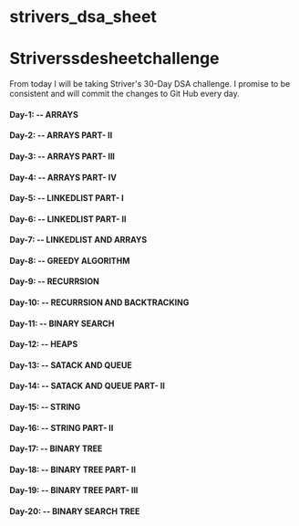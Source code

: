 # strivers_dsa_sheet
# Striverssdesheetchallenge
From today I will be taking Striver's 30-Day DSA challenge. I promise to be consistent and will commit the changes to Git Hub every day.

<h4>Day-1: -- ARRAYS</h4>
<h4>Day-2: -- ARRAYS PART- II</h4>
<h4>Day-3: -- ARRAYS PART- III</h4>
<h4>Day-4: -- ARRAYS PART- IV</h4>
<h4>Day-5: -- LINKEDLIST PART- I</h4>
<h4>Day-6: -- LINKEDLIST PART- II</h4>
<h4>Day-7: -- LINKEDLIST AND ARRAYS</h4>
<h4>Day-8: -- GREEDY ALGORITHM</h4>
<h4>Day-9: -- RECURRSION</h4>
<h4>Day-10: -- RECURRSION AND BACKTRACKING</h4>
<h4>Day-11: -- BINARY SEARCH</h4>
<h4>Day-12: -- HEAPS</h4>
<h4>Day-13: -- SATACK AND QUEUE</h4>
<h4>Day-14: --  SATACK AND QUEUE PART- II</h4>
<h4>Day-15: -- STRING</h4>
<h4>Day-16: -- STRING PART- II</h4>
<h4>Day-17: -- BINARY TREE</h4>
<h4>Day-18: -- BINARY TREE PART- II</h4>
<h4>Day-19: -- BINARY TREE PART- III</h4>
<h4>Day-20: -- BINARY SEARCH TREE</h4>

